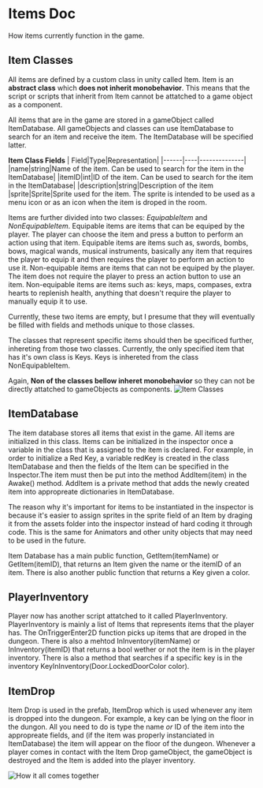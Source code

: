 # Items Doc
How items currently function in the game.

## Item Classes
All items are defined by a custom class in unity called Item. 
Item is an **abstract class** which **does not inherit monobehavior**. 
This means that the script or scripts that inherit from Item cannot be attatched to a game object as a component.

All items that are in the game are stored in a gameObject called ItemDatabase. All gameObjects and classes can use ItemDatabase to search for an item and receive the item. The ItemDatabase will be specified latter.

**Item Class Fields**
| Field|Type|Representation|
|------|----|--------------|
|name|string|Name of the item. Can be used to search for the item in the ItemDatabase|
|itemID|int|ID of the item. Can be used to search for the item in the ItemDatabase|
|description|string|Description of the item
|sprite|Sprite|Sprite used for the item. The sprite is intended to be used as a menu icon or as an icon when the item is droped in the room.

Items are further divided into two classes: *EquipableItem* and *NonEquipableItem*.
Equipable items are items that can be equiped by the player. The player can choose the item and press a button to perform an action using that item. 
Equipable items are items such as, swords, bombs, bows, magical wands, musical instruments, basically any item that requires the player to equip it and then requires the player to perform an action to use it.
Non-equipable items are items that can not be equiped by the player. The item does not require the player to press an action button to use an item.
Non-equipable items are items such as: keys, maps, compases, extra hearts to replenish health, anything that doesn't require the player to manually equip it to use.

Currently, these two items are empty, but I presume that they will eventually be filled with fields and methods unique to those classes.

The classes that represent specific items should then be specificed further, inhereting from those two classes. Currently, the only specified item that has it's own class is Keys. Keys is inhereted from the class NonEquipableItem.

Again, **Non of the classes bellow inheret monobehavior** so they can not be directly attatched to gameObjects as components.
![Item Classes](ItemDoc_Images/Item_Class_Structure.PNG)

## ItemDatabase
The item database stores all items that exist in the game. All items are initialized in this class. Items can be initialized in the inspector once a variable in the class that is assigned to the item is declared. For example, in order to initialize a Red Key, a variable redKey is created in the class ItemDatabase and then the fields of the Item can be specified in the Inspector.The item must then be put into the method AddItem(item) in the Awake() method. AddItem is a private method that adds the newly created item into appropreate dictionaries in ItemDatabase.

The reason why it's important for items to be instantiated in the inspector is because it's easier to assign sprites in the sprite field of an Item by draging it from the assets folder into the inspector instead of hard coding it through code. This is the same for Animators and other unity objects that may need to be used in the future.

Item Database has a main public function, GetItem(itemName) or GetItem(itemID), that returns an Item given the name or the itemID of an item. There is also another public function that returns a Key given a color.

## PlayerInventory
Player now has another script attatched to it called PlayerInventory. PlayerInventory is mainly a list of Items that represents items that the player has. 
The OnTriggerEnter2D function picks up items that are droped in the dungeon. 
There is also a mehtod InInventory(itemName) or InInventory(itemID) that returns a bool wether or not the item is in the player inventory. 
There is also a method that searches if a specific key is in the inventory KeyInInventory(Door.LockedDoorColor color).

## ItemDrop
Item Drop is used in the prefab, ItemDrop which is used whenever any item is dropped into the dungeon. For example, a key can be lying on the floor in the dungon. All you need to do is type the name *or* ID of the item into the appropreate fields, and (if the item was properly instanciated in ItemDatabase) the item will appear on the floor of the dungeon.
Whenever a player comes in contact with the Item Drop gameObject, the gameObject is destroyed and the Item is added into the player inventory.

![How it all comes together](ItemDoc_Images/All_Item_Classes.PNG)